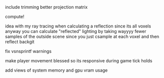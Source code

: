 include trimming
better projection matrix

compute!


idea with my ray tracing
when calculating a reflection since its all voxels anyway you can calculate "reflected" lighting by taking wayyyy fewer samples of the outside scene since you just csample at each voxel and then reflect backgit 

fix vsnsprintf warnings

make player movement blessed so its responsive during game tick holds

add views of system memory and gpu vram usage